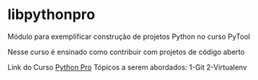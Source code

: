 # libpythonpro

Módulo para exemplificar construção de projetos Python no curso PyTool

Nesse curso é ensinado como contribuir com projetos de código aberto


Link do Curso [Python Pro](https://www.python.pro.br/) 
Tópicos a serem abordados:
1-Git
2-Virtualenv